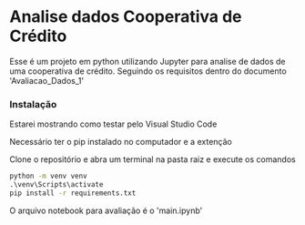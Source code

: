# Analise dados Cooperativa de Crédito

Esse é um projeto em python utilizando Jupyter para analise de dados de uma cooperativa de crédito. Seguindo os requisitos dentro do documento 'Avaliacao_Dados_1'

### Instalação
Estarei mostrando como testar pelo Visual Studio Code

Necessário ter o pip instalado no computador e a extenção 

Clone o repositório e abra um terminal na pasta raiz e execute os comandos
```cmd
python -m venv venv
.\venv\Scripts\activate
pip install -r requirements.txt
```

O arquivo notebook para avaliação é o 'main.ipynb'

